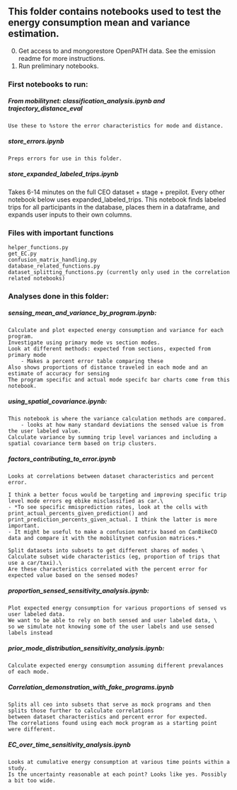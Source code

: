## This folder contains notebooks used to test the energy consumption mean and variance estimation.

0. Get access to and mongorestore OpenPATH data. See the emission readme for more instructions.
1. Run preliminary notebooks.


### First notebooks to run:
##### From mobilitynet: classification_analysis.ipynb and trajectory_distance_eval
    Use these to %store the error characteristics for mode and distance.
##### store_errors.ipynb
    Preps errors for use in this folder.
##### store_expanded_labeled_trips.ipynb
Takes 6-14 minutes on the full CEO dataset + stage + prepilot. Every other notebook below uses expanded_labeled_trips. 
This notebook finds labeled trips for all participants in the database, places them in a dataframe, and expands user inputs to their own columns.

### Files with important functions
    helper_functions.py
    get_EC.py
    confusion_matrix_handling.py
    database_related_functions.py
    dataset_splitting_functions.py (currently only used in the correlation related notebooks)



### Analyses done in this folder:

##### sensing_mean_and_variance_by_program.ipynb: 
    Calculate and plot expected energy consumption and variance for each program. 
    Investigate using primary mode vs section modes. 
    Look at different methods: expected from sections, expected from primary mode
        - Makes a percent error table comparing these
    Also shows proportions of distance traveled in each mode and an estimate of accuracy for sensing
    The program specific and actual mode specifc bar charts come from this notebook.

##### using_spatial_covariance.ipynb:
    This notebook is where the variance calculation methods are compared.
        - looks at how many standard deviations the sensed value is from the user labeled value.
    Calculate variance by summing trip level variances and including a spatial covariance term based on trip clusters.

##### factors_contributing_to_error.ipynb
    Looks at correlations between dataset characteristics and percent error.

    I think a better focus would be targeting and improving specific trip level mode errors eg ebike misclassified as car.\
    - *To see specific mmisprediction rates, look at the cells with print_actual_percents_given_prediction() and print_prediction_percents_given_actual. I think the latter is more important.
    - It might be useful to make a confusion matrix based on CanBikeCO data and compare it with the mobilitynet confusion matrices.*

    Split datasets into subsets to get different shares of modes \
    Calculate subset wide characteristics (eg, proportion of trips that use a car/taxi).\
    Are these characteristics correlated with the percent error for expected value based on the sensed modes?

##### proportion_sensed_sensitivity_analysis.ipynb:
    Plot expected energy consumption for various proportions of sensed vs user labeled data.
    We want to be able to rely on both sensed and user labeled data, \
    so we simulate not knowing some of the user labels and use sensed labels instead

##### prior_mode_distribution_sensitivity_analysis.ipynb:
    Calculate expected energy consumption assuming different prevalances of each mode.

##### Correlation_demonstration_with_fake_programs.ipynb
    Splits all ceo into subsets that serve as mock programs and then splits those further to calculate correlations 
    between dataset characteristics and percent error for expected. 
    The correlations found using each mock program as a starting point were different.

##### EC_over_time_sensitivity_analysis.ipynb
    Looks at cumulative energy consumption at various time points within a study.
    Is the uncertainty reasonable at each point? Looks like yes. Possibly a bit too wide.
